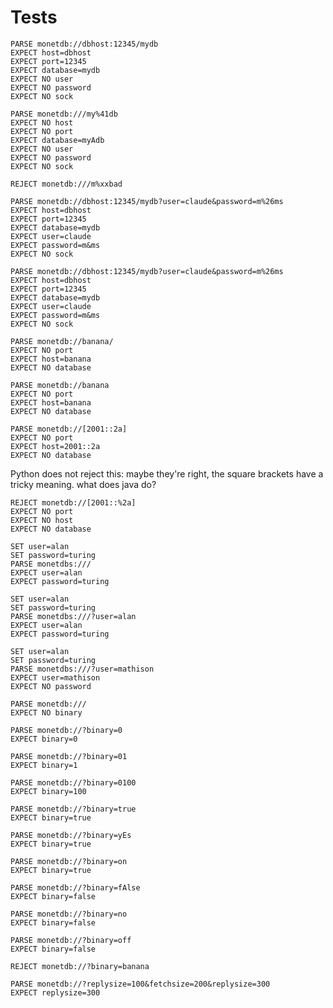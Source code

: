 # Tests

```test
PARSE monetdb://dbhost:12345/mydb
EXPECT host=dbhost
EXPECT port=12345
EXPECT database=mydb
EXPECT NO user
EXPECT NO password
EXPECT NO sock
```


```test
PARSE monetdb:///my%41db
EXPECT NO host
EXPECT NO port
EXPECT database=myAdb
EXPECT NO user
EXPECT NO password
EXPECT NO sock
```

```test
REJECT monetdb:///m%xxbad
```

```test
PARSE monetdb://dbhost:12345/mydb?user=claude&password=m%26ms
EXPECT host=dbhost
EXPECT port=12345
EXPECT database=mydb
EXPECT user=claude
EXPECT password=m&ms
EXPECT NO sock
```

```test
PARSE monetdb://dbhost:12345/mydb?user=claude&password=m%26ms
EXPECT host=dbhost
EXPECT port=12345
EXPECT database=mydb
EXPECT user=claude
EXPECT password=m&ms
EXPECT NO sock
```

```test
PARSE monetdb://banana/
EXPECT NO port
EXPECT host=banana
EXPECT NO database
```

```test
PARSE monetdb://banana
EXPECT NO port
EXPECT host=banana
EXPECT NO database
```


```test
PARSE monetdb://[2001::2a]
EXPECT NO port
EXPECT host=2001::2a
EXPECT NO database
```

Python does not reject this:
maybe they're right, the square brackets
have a tricky meaning.
what does java do?

```skiptest
REJECT monetdb://[2001::%2a]
EXPECT NO port
EXPECT NO host
EXPECT NO database
```

```test
SET user=alan
SET password=turing
PARSE monetdbs:///
EXPECT user=alan
EXPECT password=turing
```

```test
SET user=alan
SET password=turing
PARSE monetdbs:///?user=alan
EXPECT user=alan
EXPECT password=turing
```

```test
SET user=alan
SET password=turing
PARSE monetdbs:///?user=mathison
EXPECT user=mathison
EXPECT NO password
```

```test
PARSE monetdb:///
EXPECT NO binary
```

```test
PARSE monetdb://?binary=0
EXPECT binary=0
```

```test
PARSE monetdb://?binary=01
EXPECT binary=1
```

```test
PARSE monetdb://?binary=0100
EXPECT binary=100
```


```test
PARSE monetdb://?binary=true
EXPECT binary=true
```

```test
PARSE monetdb://?binary=yEs
EXPECT binary=true
```

```test
PARSE monetdb://?binary=on
EXPECT binary=true
```

```test
PARSE monetdb://?binary=fAlse
EXPECT binary=false
```

```test
PARSE monetdb://?binary=no
EXPECT binary=false
```

```test
PARSE monetdb://?binary=off
EXPECT binary=false
```

```test
REJECT monetdb://?binary=banana
```

```test
PARSE monetdb://?replysize=100&fetchsize=200&replysize=300
EXPECT replysize=300
```
